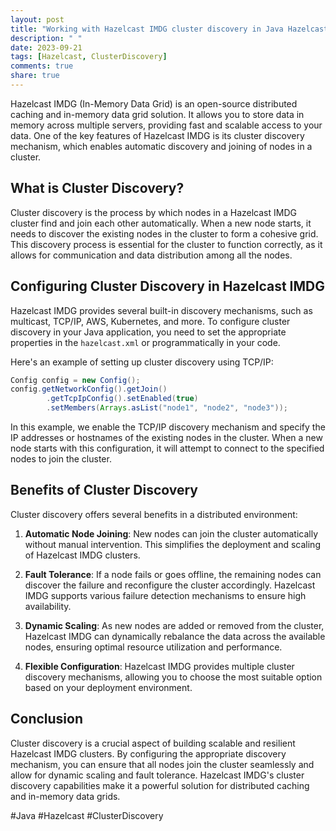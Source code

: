 ```yaml
---
layout: post
title: "Working with Hazelcast IMDG cluster discovery in Java Hazelcast"
description: " "
date: 2023-09-21
tags: [Hazelcast, ClusterDiscovery]
comments: true
share: true
---
```


Hazelcast IMDG (In-Memory Data Grid) is an open-source distributed caching and in-memory data grid solution. It allows you to store data in memory across multiple servers, providing fast and scalable access to your data. One of the key features of Hazelcast IMDG is its cluster discovery mechanism, which enables automatic discovery and joining of nodes in a cluster.

## What is Cluster Discovery?

Cluster discovery is the process by which nodes in a Hazelcast IMDG cluster find and join each other automatically. When a new node starts, it needs to discover the existing nodes in the cluster to form a cohesive grid. This discovery process is essential for the cluster to function correctly, as it allows for communication and data distribution among all the nodes.

## Configuring Cluster Discovery in Hazelcast IMDG

Hazelcast IMDG provides several built-in discovery mechanisms, such as multicast, TCP/IP, AWS, Kubernetes, and more. To configure cluster discovery in your Java application, you need to set the appropriate properties in the `hazelcast.xml` or programmatically in your code.

Here's an example of setting up cluster discovery using TCP/IP:

```java
Config config = new Config();
config.getNetworkConfig().getJoin()
        .getTcpIpConfig().setEnabled(true)
        .setMembers(Arrays.asList("node1", "node2", "node3"));
```

In this example, we enable the TCP/IP discovery mechanism and specify the IP addresses or hostnames of the existing nodes in the cluster. When a new node starts with this configuration, it will attempt to connect to the specified nodes to join the cluster.

## Benefits of Cluster Discovery

Cluster discovery offers several benefits in a distributed environment:

1. **Automatic Node Joining**: New nodes can join the cluster automatically without manual intervention. This simplifies the deployment and scaling of Hazelcast IMDG clusters.

2. **Fault Tolerance**: If a node fails or goes offline, the remaining nodes can discover the failure and reconfigure the cluster accordingly. Hazelcast IMDG supports various failure detection mechanisms to ensure high availability.

3. **Dynamic Scaling**: As new nodes are added or removed from the cluster, Hazelcast IMDG can dynamically rebalance the data across the available nodes, ensuring optimal resource utilization and performance.

4. **Flexible Configuration**: Hazelcast IMDG provides multiple cluster discovery mechanisms, allowing you to choose the most suitable option based on your deployment environment.

## Conclusion

Cluster discovery is a crucial aspect of building scalable and resilient Hazelcast IMDG clusters. By configuring the appropriate discovery mechanism, you can ensure that all nodes join the cluster seamlessly and allow for dynamic scaling and fault tolerance. Hazelcast IMDG's cluster discovery capabilities make it a powerful solution for distributed caching and in-memory data grids.

#Java #Hazelcast #ClusterDiscovery